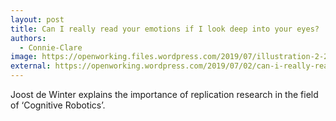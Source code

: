 ```yaml
---
layout: post
title: Can I really read your emotions if I look deep into your eyes?
authors:
  - Connie-Clare
image: https://openworking.files.wordpress.com/2019/07/illustration-2-2.jpg?w=480&h=206
external: https://openworking.wordpress.com/2019/07/02/can-i-really-read-your-emotions-if-i-look-deep-into-your-eyes/
---
```


Joost de Winter explains the importance of replication research in the field of ‘Cognitive Robotics’.
